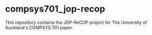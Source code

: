 # compsys701_jop-recop
This repository contains the JOP-ReCOP project for The University of Auckland's COMPSYS 701 paper.
